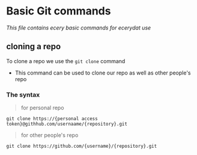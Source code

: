 # Basic Git commands
*This file contains ecery basic commands for ecerydat use*
## cloning a repo
To clone a repo we use the `git clone` command
- This command can be used to clone our repo as well as other people's repo
### The syntax
> for personal repo
```
git clone https://{personal access token}@githhub.com/usernaame/{repository}.git
```

> for other people's repo
```
git clone https://github.com/{username}/{repository}.git
```